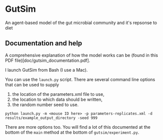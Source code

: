 # GutSim
An agent-based model of the gut microbial community and it's repsonse to diet

## Documentation and help

A comprehensive explanation of how the model works can be (found in this PDF file)[doc/gutsim_documentation.pdf].

I launch GutSim from Bash (I use a Mac). 

You can use the `launch.py` script. 
There are several command line options that can be used to supply 
1) the location of the parameters.xml file to use, 
2) the location to which data should be written,
3) the random number seed to use. 

`python launch.py -m <mouse ID here> -p parameters-replicates.xml -d results/example_output_directory -seed 999`

There are more options too. 
You will find a lot of this documented at the bottom of the `main` method at the bottom of `gutsim/experiment.py`.

